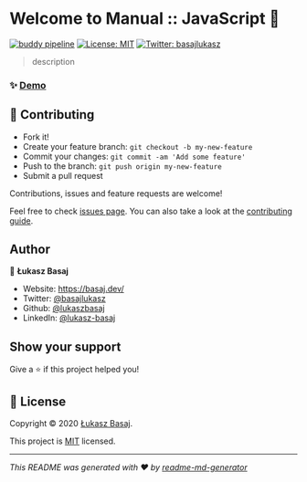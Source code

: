 # Welcome to Manual :: JavaScript 👋
[![buddy pipeline](https://app.buddy.works/lbasaj/manual-javascript/pipelines/pipeline/213272/badge.svg?token=065ef370272ce3784a747af5fbd7814b4594a70cf2b796212a37335fc1f9b6ab "buddy pipeline")](https://app.buddy.works/lbasaj/manual-javascript/pipelines/pipeline/213272)
[![License: MIT](https://img.shields.io/badge/License-MIT-yellow.svg)](https://github.com/lukaszbasaj/manual-javascript/blob/master/LICENSE.md)
[![Twitter: basajlukasz](https://img.shields.io/twitter/follow/basajlukasz.svg?style=social)](https://twitter.com/basajlukasz)

> description


### ✨ [Demo](https://js-sandbox.basaj.dev/manual/)

## 🤝 Contributing

- Fork it!
- Create your feature branch: `git checkout -b my-new-feature`
- Commit your changes: `git commit -am 'Add some feature'`
- Push to the branch: `git push origin my-new-feature`
- Submit a pull request

Contributions, issues and feature requests are welcome!

Feel free to check [issues page](https://github.com/lukaszbasaj/manual-javascript/issues). You can also take a look at the [contributing guide](https://github.com/lukaszbasaj/manual-javascript/blob/master/CONTRIBUTING.md).



## Author

👤 **Łukasz Basaj**

* Website: https://basaj.dev/
* Twitter: [@basajlukasz](https://twitter.com/basajlukasz)
* Github: [@lukaszbasaj](https://github.com/lukaszbasaj)
* LinkedIn: [@lukasz-basaj](https://linkedin.com/in/lukasz-basaj)



## Show your support

Give a ⭐️ if this project helped you!


## 📝 License

Copyright © 2020 [Łukasz Basaj](https://github.com/lukaszbasaj).

This project is [MIT](https://github.com/lukaszbasaj/manual-javascript/blob/master/LICENSE.md) licensed.

***
_This README was generated with ❤️ by [readme-md-generator](https://github.com/kefranabg/readme-md-generator)_
